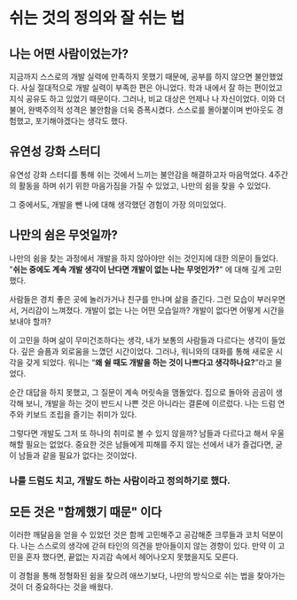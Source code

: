 # 쉬는 것의 정의와 잘 쉬는 법

## 나는 어떤 사람이었는가?

지금까지 스스로의 개발 실력에 만족하지 못했기 때문에, 공부를 하지 않으면 불안했었다. 사실 절대적으로 개발 실력이 부족한 편은 아니었다. 학과 내에서 잘 하는 편이었고 지식 공유도 하고 있었기 때문이다.
그러나, 비교 대상은 언제나 나 자신이었다. 이와 더불어, 완벽주의적 성격은 불안함을 더욱 증폭시켰다. 스스로를 몰아붙이며 번아웃도 경험했고, 포기해야겠다는 생각도 했다.

## 유연성 강화 스터디

유연성 강화 스터디를 통해 쉬는 것에서 느끼는 불안감을 해결하고자 마음먹었다. 4주간의 활동을 하며 쉬기 위한 마음가짐을 가질 수 있었고, 나만의 쉼을 찾을 수 있었다.

그 중에서도, 개발을 뺀 나에 대해 생각했던 경험이 가장 의미있었다.

## 나만의 쉼은 무엇일까?

나만의 쉼을 찾는 과정에서 개발을 하지 않아야만 쉬는 것인지에 대한 의문이 들었다.
"**쉬는 중에도 계속 개발 생각이 난다면 개발이 없는 나는 무엇인가?**" 에 대해 깊게 고민했다.

사람들은 경치 좋은 곳에 놀러가거나 친구를 만나며 삶을 즐긴다. 그런 모습이 부러우면서, 거리감이 느껴졌다.
개발이 없는 나는 어떤 모습일까? 개발이 없다면 어떻게 시간을 보내야 할까?

이 고민을 하며 삶이 무미건조하다는 생각, 내가 보통의 사람들과 다르다는 생각이 들었다. 깊은 슬픔과 외로움을 느꼈던 시간이었다.
그러나, 워니와의 대화를 통해 새로운 시각을 갖게 되었다. 워니는 “**왜 쉴 때도 개발을 하는 것이 나쁘다고 생각하나요?**”라고 물었다.

순간 대답을 하지 못했고, 그 질문이 계속 머릿속을 맴돌았다.
집으로 돌아와 곰곰이 생각해 보니, 개발을 하는 것이 반드시 나쁜 것은 아니라는 결론에 이르렀다.
나는 드럼 연주와 키보드 조립을 즐기는 취미가 있다.

그렇다면 개발도 그저 또 하나의 취미로 볼 수 있지 않을까? 남들과 다르다고 해서 우울해할 필요는 없었다.
중요한 것은 남들에게 피해를 주지 않는 선에서 내가 즐겁다면, 굳이 남들과 같을 필요가 없다는 것이었다.

### 나를 **드럼도 치고, 개발도 하는 사람**이라고 정의하기로 했다.

## 모든 것은 "함께했기 때문" 이다
이러한 깨달음을 얻을 수 있었던 것은 함께 고민해주고 공감해준 크루들과 코치 덕분이다. 
나는 스스로의 생각에 갇혀 타인의 의견을 받아들이지 않는 경향이 있다. 만약 이 고민을 혼자 했다면, 끝없는 자괴감 속에서 헤어나오지 못했을지도 모른다.

이 경험을 통해 정형화된 쉼을 찾으려 애쓰기보다, 나만의 방식으로 쉬는 법을 찾아가는 것이 더 중요하다는 것을 배웠다.

